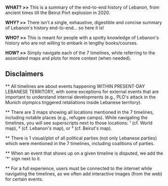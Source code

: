 **WHAT? >>** This is a summary of the end-to-end history of Lebanon, from ancient times till the Beirut Port explosion in 2020.

**WHY? >>** There isn't a single, exhaustive, digestible and concise summary of Lebanon's history end-to-end... so here it is!

**WHO? >>** This is meant for people with a spotty knowledge of Lebanon's history who are not willing to embark in lengthy books/courses.

**HOW? >>** Simply navigate each of the 7 timelines, while referring to the associated maps and plots for more context (when needed).

## Disclaimers
** All timelines are about events happening WITHIN PRESENT-DAY LEBANESE TERRITORY, with some exceptions for external events that are important to understand internal developments (e.g., PLO's attack in the Munich olympics triggered retaliations inside Lebanese territory).

** There are 3 maps showing all locations mentioned in the 7 timelines, including notable places (e.g., refugee camps). While navigating the timelines, you will see superscripts next to those locations: ¹ (cf. World map), ² (cf. Lebanon's map), or ³ (cf. Beirut's map).

** There is 1 visual/plot of all political parties (not only Lebanese parties) which were mentioned in the 7 timelines, including coalitions of parties.

** When an event that shows up on a given timeline is disputed, we add the '*' sign next to it.

** For a full experience, users must be connected to the internet while navigating the timelines, as we often add interactive images (from the web) for certain events.
